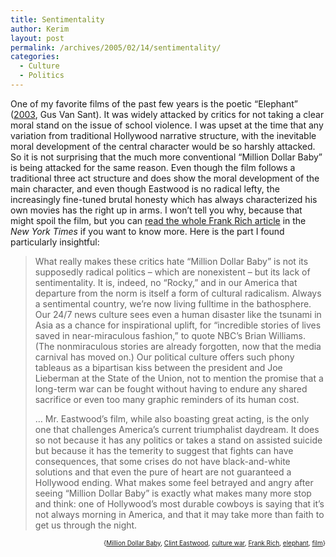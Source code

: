 ```yaml
---
title: Sentimentality
author: Kerim
layout: post
permalink: /archives/2005/02/14/sentimentality/
categories:
  - Culture
  - Politics
---
```

One of my favorite films of the past few years is the poetic &#8220;Elephant&#8221; (<a href="http://www.imdb.com/title/tt0363589/" onclick="_gaq.push(['_trackEvent', 'outbound-article', 'http://www.imdb.com/title/tt0363589/', '2003']);" >2003</a>, Gus Van Sant). It was widely attacked by critics for not taking a clear moral stand on the issue of school violence. I was upset at the time that any variation from traditional Hollywood narrative structure, with the inevitable moral development of the central character would be so harshly attacked. So it is not surprising that the much more conventional &#8220;Million Dollar Baby&#8221; is being attacked for the same reason. Even though the film follows a traditional three act structure and does show the moral development of the main character, and even though Eastwood is no radical lefty, the increasingly fine-tuned brutal honesty which has always characterized his own movies has the right up in arms. I won&#8217;t tell you why, because that might spoil the film, but you can <a href="http://www.nytimes.com/2005/02/13/arts/13rich.html?ex=1265778000&#038;en=20285b456ee22b66&#038;ei=5090&#038;partner=rssuserland" onclick="_gaq.push(['_trackEvent', 'outbound-article', 'http://www.nytimes.com/2005/02/13/arts/13rich.html?ex=1265778000&en=20285b456ee22b66&ei=5090&partner=rssuserland', 'read the whole Frank Rich article']);" >read the whole Frank Rich article</a> in the *New York Times* if you want to know more. Here is the part I found particularly insightful:

> What really makes these critics hate &#8220;Million Dollar Baby&#8221; is not its supposedly radical politics &#8211; which are nonexistent &#8211; but its lack of sentimentality. It is, indeed, no &#8220;Rocky,&#8221; and in our America that departure from the norm is itself a form of cultural radicalism. Always a sentimental country, we&#8217;re now living fulltime in the bathosphere. Our 24/7 news culture sees even a human disaster like the tsunami in Asia as a chance for inspirational uplift, for &#8220;incredible stories of lives saved in near-miraculous fashion,&#8221; to quote NBC&#8217;s Brian Williams. (The nonmiraculous stories are already forgotten, now that the media carnival has moved on.) Our political culture offers such phony tableaus as a bipartisan kiss between the president and Joe Lieberman at the State of the Union, not to mention the promise that a long-term war can be fought without having to endure any shared sacrifice or even too many graphic reminders of its human cost.
> 
> &#8230; Mr. Eastwood&#8217;s film, while also boasting great acting, is the only one that challenges America&#8217;s current triumphalist daydream. It does so not because it has any politics or takes a stand on assisted suicide but because it has the temerity to suggest that fights can have consequences, that some crises do not have black-and-white solutions and that even the pure of heart are not guaranteed a Hollywood ending. What makes some feel betrayed and angry after seeing &#8220;Million Dollar Baby&#8221; is exactly what makes many more stop and think: one of Hollywood&#8217;s most durable cowboys is saying that it&#8217;s not always morning in America, and that it may take more than faith to get us through the night.

<div style="text-align:right;">
  <span style="font-size:x-small;">{<a href="http://technorati.com/tag/Million Dollar Baby" onclick="_gaq.push(['_trackEvent', 'outbound-article', 'http://technorati.com/tag/Million Dollar Baby', 'Million Dollar Baby']);"  rel="tag">Million Dollar Baby</a>, <a href="http://technorati.com/tag/Clint Eastwood" onclick="_gaq.push(['_trackEvent', 'outbound-article', 'http://technorati.com/tag/Clint Eastwood', 'Clint Eastwood']);"  rel="tag">Clint Eastwood</a>, <a href="http://technorati.com/tag/culture war" onclick="_gaq.push(['_trackEvent', 'outbound-article', 'http://technorati.com/tag/culture war', 'culture war']);"  rel="tag">culture war</a>, <a href="http://technorati.com/tag/Frank Rich" onclick="_gaq.push(['_trackEvent', 'outbound-article', 'http://technorati.com/tag/Frank Rich', 'Frank Rich']);"  rel="tag">Frank Rich</a>, <a href="http://technorati.com/tag/elephant" onclick="_gaq.push(['_trackEvent', 'outbound-article', 'http://technorati.com/tag/elephant', 'elephant']);"  rel="tag">elephant</a>, <a href="http://technorati.com/tag/film" onclick="_gaq.push(['_trackEvent', 'outbound-article', 'http://technorati.com/tag/film', 'film']);"  rel="tag">film</a>}</span>


